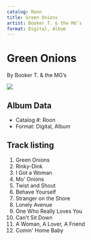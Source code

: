 ```yaml
---
catalog: Roon
title: Green Onions
artist: Booker T. & the MG’s
format: Digital, Album
---
```


# Green Onions

By Booker T. & the MG’s

![](../../assets/albumcovers/Booker_T_and_the_MG’s-Green_Onions.png)

## Album Data

- Catalog #: Roon
- Format: Digital, Album


## Track listing


1. Green Onions
2. Rinky-Dink
3. I Got a Woman
4. Mo' Onions
5. Twist and Shout
6. Behave Yourself
7. Stranger on the Shore
8. Lonely Avenue
9. One Who Really Loves You
10. Can't Sit Down
11. A Woman, A Lover, A Friend
12. Comin' Home Baby


